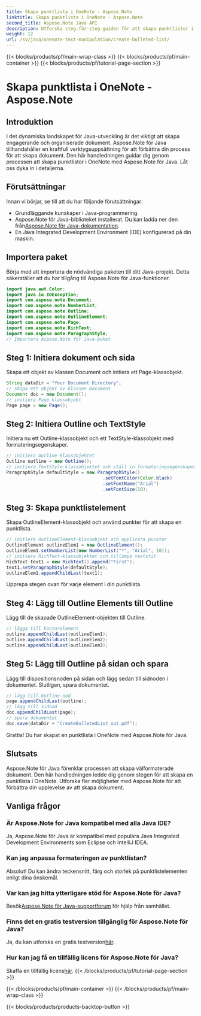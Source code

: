 ```yaml
---
title: Skapa punktlista i OneNote - Aspose.Note
linktitle: Skapa punktlista i OneNote - Aspose.Note
second_title: Aspose.Note Java API
description: Utforska steg-för-steg-guiden för att skapa punktlistor i OneNote med Aspose.Note för Java. Lyft ditt dokumentskapande med lätthet.
weight: 12
url: /sv/java/onenote-text-manipulation/create-bulleted-list/
---
```


{{< blocks/products/pf/main-wrap-class >}}
{{< blocks/products/pf/main-container >}}
{{< blocks/products/pf/tutorial-page-section >}}

# Skapa punktlista i OneNote - Aspose.Note

## Introduktion
I det dynamiska landskapet för Java-utveckling är det viktigt att skapa engagerande och organiserade dokument. Aspose.Note för Java tillhandahåller en kraftfull verktygsuppsättning för att förbättra din process för att skapa dokument. Den här handledningen guidar dig genom processen att skapa punktlistor i OneNote med Aspose.Note för Java. Låt oss dyka in i detaljerna.
## Förutsättningar
Innan vi börjar, se till att du har följande förutsättningar:
- Grundläggande kunskaper i Java-programmering.
-  Aspose.Note för Java-biblioteket installerat. Du kan ladda ner den från[Aspose.Note för Java-dokumentation](https://reference.aspose.com/note/java/).
- En Java Integrated Development Environment (IDE) konfigurerad på din maskin.
## Importera paket
Börja med att importera de nödvändiga paketen till ditt Java-projekt. Detta säkerställer att du har tillgång till Aspose.Note för Java-funktioner.
```java
import java.awt.Color;
import java.io.IOException;
import com.aspose.note.Document;
import com.aspose.note.NumberList;
import com.aspose.note.Outline;
import com.aspose.note.OutlineElement;
import com.aspose.note.Page;
import com.aspose.note.RichText;
import com.aspose.note.ParagraphStyle;
// Importera Aspose.Note för Java-paket
```
## Steg 1: Initiera dokument och sida
Skapa ett objekt av klassen Document och initiera ett Page-klassobjekt.
```java
String dataDir = "Your Document Directory";
// skapa ett objekt av klassen Document
Document doc = new Document();
// initiera Page klassobjekt
Page page = new Page();
```
## Steg 2: Initiera Outline och TextStyle
Initiera nu ett Outline-klassobjekt och ett TextStyle-klassobjekt med formateringsegenskaper.
```java
// initiera Outline-klassobjektet
Outline outline = new Outline();
// initiera TextStyle-klassobjektet och ställ in formateringsegenskaper
ParagraphStyle defaultStyle = new ParagraphStyle()
                                    .setFontColor(Color.black)
                                    .setFontName("Arial")
                                    .setFontSize(10);
```
## Steg 3: Skapa punktlistelement
Skapa OutlineElement-klassobjekt och använd punkter för att skapa en punktlista.
```java
// initiera OutlineElement-klassobjekt och applicera punkter
OutlineElement outlineElem1 = new OutlineElement();
outlineElem1.setNumberList(new NumberList("*", "Arial", 10));
// initiera RichText-klassobjektet och tillämpa textstil
RichText text1 = new RichText().append("First");
text1.setParagraphStyle(defaultStyle);
outlineElem1.appendChildLast(text1);
```
Upprepa stegen ovan för varje element i din punktlista.
## Steg 4: Lägg till Outline Elements till Outline
Lägg till de skapade OutlineElement-objekten till Outline.
```java
// lägga till konturelement
outline.appendChildLast(outlineElem1);
outline.appendChildLast(outlineElem2);
outline.appendChildLast(outlineElem3);
```
## Steg 5: Lägg till Outline på sidan och spara
Lägg till dispositionsnoden på sidan och lägg sedan till sidnoden i dokumentet. Slutligen, spara dokumentet.
```java
// lägg till Outline-nod
page.appendChildLast(outline);
// lägg till sidnod
doc.appendChildLast(page);
// spara dokumentet
doc.save(dataDir + "CreateBulletedList_out.pdf");
```
Grattis! Du har skapat en punktlista i OneNote med Aspose.Note för Java.
## Slutsats
Aspose.Note för Java förenklar processen att skapa välformaterade dokument. Den här handledningen ledde dig genom stegen för att skapa en punktlista i OneNote. Utforska fler möjligheter med Aspose.Note för att förbättra din upplevelse av att skapa dokument.
## Vanliga frågor
### Är Aspose.Note for Java kompatibel med alla Java IDE?
Ja, Aspose.Note för Java är kompatibel med populära Java Integrated Development Environments som Eclipse och IntelliJ IDEA.
### Kan jag anpassa formateringen av punktlistan?
Absolut! Du kan ändra teckensnitt, färg och storlek på punktlistelementen enligt dina önskemål.
### Var kan jag hitta ytterligare stöd för Aspose.Note för Java?
 Besök[Aspose.Note för Java-supportforum](https://forum.aspose.com/c/note/28) för hjälp från samhället.
### Finns det en gratis testversion tillgänglig för Aspose.Note för Java?
 Ja, du kan utforska en gratis testversion[här](https://releases.aspose.com/).
### Hur kan jag få en tillfällig licens för Aspose.Note för Java?
 Skaffa en tillfällig licens[här](https://purchase.aspose.com/temporary-license/).
{{< /blocks/products/pf/tutorial-page-section >}}

{{< /blocks/products/pf/main-container >}}
{{< /blocks/products/pf/main-wrap-class >}}

{{< blocks/products/products-backtop-button >}}
